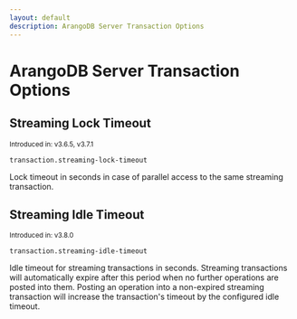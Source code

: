 ```yaml
---
layout: default
description: ArangoDB Server Transaction Options
---
```

# ArangoDB Server Transaction Options

## Streaming Lock Timeout

<small>Introduced in: v3.6.5, v3.7.1</small>

`transaction.streaming-lock-timeout`

Lock timeout in seconds in case of parallel access to the same
streaming transaction.

## Streaming Idle Timeout

<small>Introduced in: v3.8.0</small>

`transaction.streaming-idle-timeout`

Idle timeout for streaming transactions in seconds. Streaming
transactions will automatically expire after this period when
no further operations are posted into them. Posting an operation
into a non-expired streaming transaction will increase the
transaction's timeout by the configured idle timeout.
